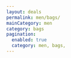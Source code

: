 ```yaml
---
layout: deals
permalink: men/bags/
mainCategory: men
category: bags
pagination:
  enabled: true
  category: men, bags,
---
```







      

  


